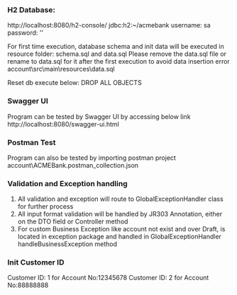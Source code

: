 ### H2 Database:
http://localhost:8080/h2-console/
jdbc:h2:~/acmebank
username: sa
password: ''

For first time execution, database schema and init data will be executed in resource folder:
schema.sql and data.sql
Please remove the data.sql file or rename to data.sql for it after the first execution to avoid data insertion error
account\src\main\resources\data.sql

Reset db execute below:
DROP ALL OBJECTS

### Swagger UI 
Program can be tested by Swagger UI by accessing below link
http://localhost:8080/swagger-ui.html

### Postman Test
Program can also be tested by importing postman project
account\ACMEBank.postman_collection.json

### Validation and Exception handling 
1. All validation and exception will route to GlobalExceptionHandler class for further process
2. All input format validation will be handled by JR303 Annotation, either on the DTO field or Controller method
3. For custom Business Exception like account not exist and over Draft, is located in exception package and handled in 
GlobalExceptionHandler handleBusinessException method

### Init Customer ID
Customer ID: 1 for Account No:12345678
Customer ID: 2 for Account No:88888888